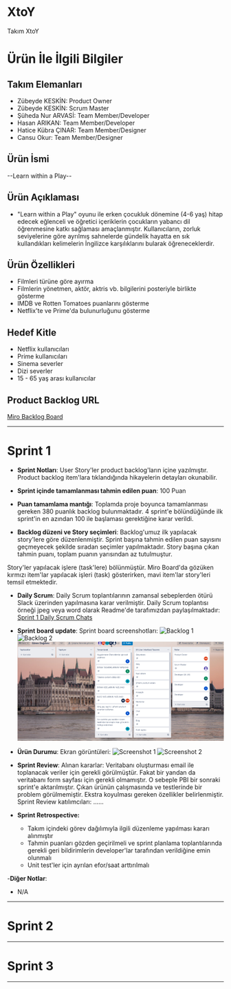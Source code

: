 # **XtoY**

Takım XtoY

# Ürün İle İlgili Bilgiler

## Takım Elemanları

- Zübeyde KESKİN: Product Owner
- Zübeyde KESKİN: Scrum Master
- Şüheda Nur ARVASİ: Team Member/Developer
- Hasan ARIKAN: Team Member/Developer
- Hatice Kübra ÇINAR: Team Member/Designer
- Cansu Okur: Team Member/Designer

## Ürün İsmi

--Learn within a Play--

## Ürün Açıklaması

- "Learn within a Play" oyunu ile erken çocukluk dönemine (4-6 yaş) hitap edecek eğlenceli ve öğretici içeriklerin çocukların yabancı dil öğrenmesine katkı sağlaması amaçlanmıştır. Kullanıcıların, zorluk seviyelerine göre ayrılmış sahnelerde gündelik hayatta en sık kullandıkları kelimelerin İngilizce karşılıklarını bularak öğreneceklerdir.

## Ürün Özellikleri

- Filmleri türüne göre ayırma
- Filmlerin yönetmen, aktör, aktris vb. bilgilerini posteriyle birlikte gösterme
- IMDB ve Rotten Tomatoes puanlarını gösterme
- Netflix'te ve Prime'da bulunurluğunu gösterme

## Hedef Kitle

- Netflix kullanıcıları
- Prime kullanıcıları
- Sinema severler
- Dizi severler
- 15 - 65 yaş arası kullanıcılar

## Product Backlog URL

[Miro Backlog Board](https://miro.com/app/board/uXjVOSSCpsI=/)

---

# Sprint 1

- **Sprint Notları**: User Story'ler product backlog'ların içine yazılmıştır. Product backlog item'lara tıklandığında hikayelerin detayları okunabilir.

- **Sprint içinde tamamlanması tahmin edilen puan**: 100 Puan

- **Puan tamamlama mantığı**: Toplamda proje boyunca tamamlanması gereken 380 puanlık backlog bulunmaktadır. 4 sprint'e bölündüğünde ilk sprint'in en azından 100 ile başlaması gerektiğine karar verildi.

- **Backlog düzeni ve Story seçimleri**: Backlog'umuz ilk yapılacak story'lere göre düzenlenmiştir. Sprint başına tahmin edilen puan sayısını geçmeyecek şekilde sıradan seçimler yapılmaktadır. Story başına çıkan tahmin puanı, toplam puanın yarısından az tutulmuştur. 

Story'ler yapılacak işlere (task'lere) bölünmüştür. Miro Board'da gözüken kırmızı item'lar yapılacak işleri (task) gösterirken, mavi item'lar story'leri temsil etmektedir.

- **Daily Scrum**: Daily Scrum toplantılarının zamansal sebeplerden ötürü Slack üzerinden yapılmasına karar verilmiştir. Daily Scrum toplantısı örneği jpeg veya word olarak Readme'de tarafımızdan paylaşılmaktadır: [Sprint 1 Daily Scrum Chats](https://github.com/OyunveUygulamaAkademisi/BootcampScrumTemplate/blob/main/ProjectManagement/Sprint1Documents/DailyScrumMeetingNotesSprint1.docx?raw=true)

- **Sprint board update**: Sprint board screenshotları: 
![Backlog 1](https://raw.githubusercontent.com/OyunveUygulamaAkademisi/BootcampScrumTemplate/main/ProjectManagement/Sprint1Documents/backlog1.png) 
![Backlog 2](https://raw.githubusercontent.com/OyunveUygulamaAkademisi/BootcampScrumTemplate/main/ProjectManagement/Sprint1Documents/backlog2.png) 
![Backlog 3](https://raw.githubusercontent.com/OyunveUygulamaAkademisi/BootcampScrumTemplate/main/ProjectManagement/Sprint1Documents/backlog3.png)

- **Ürün Durumu**: Ekran görüntüleri:
  ![Screenshot 1](https://github.com/OyunveUygulamaAkademisi/BootcampScrumTemplate/blob/main/ProjectManagement/Sprint1Documents/productss1.png?raw=true)
  ![Screenshot 2](https://github.com/OyunveUygulamaAkademisi/BootcampScrumTemplate/blob/main/ProjectManagement/Sprint1Documents/productss2.png?raw=true)

- **Sprint Review**: 
Alınan kararlar: Veritabanı oluşturması email ile toplanacak veriler için gerekli görülmüştür. Fakat bir yandan da veritabanı form sayfası için gerekli olmamıştır. O sebeple PBI bir sonraki sprint'e aktarılmıştır. Çıkan ürünün çalışmasında ve testlerinde bir problem görülmemiştir. Ekstra koyulması gereken özellikler belirlenmiştir. Sprint Review katılımcıları: ......

- **Sprint Retrospective:**
  - Takım içindeki görev dağılımıyla ilgili düzenleme yapılması kararı alınmıştır
  - Tahmin puanları gözden geçirilmeli ve sprint planlama toplantılarında gerekli geri bildirimlerin developer'lar tarafından verildiğine emin olunmalı
  - Unit test'ler için ayrılan efor/saat arttırılmalı 

-**Diğer Notlar**:
- N/A

---

# Sprint 2


---

# Sprint 3

---
